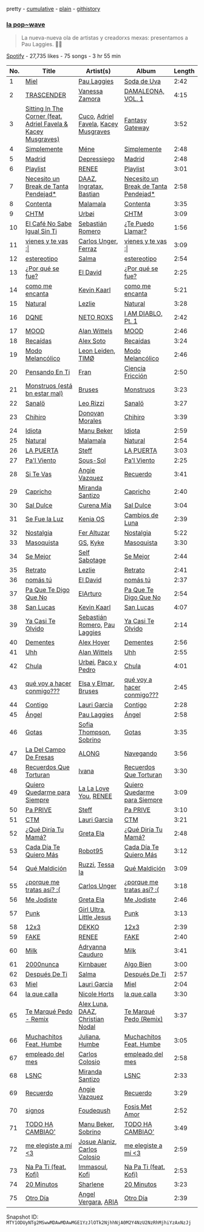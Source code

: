 pretty - [cumulative](/playlists/cumulative/37i9dQZF1DWYEIx04mlcFR.md) - [plain](/playlists/plain/37i9dQZF1DWYEIx04mlcFR) - [githistory](https://github.githistory.xyz/mackorone/spotify-playlist-archive/blob/main/playlists/plain/37i9dQZF1DWYEIx04mlcFR)

### [la pop\~wave](https://open.spotify.com/playlist/37i9dQZF1DWYEIx04mlcFR)

> La nueva\-nueva ola de artistas y creadorxs mexas: presentamos a Pau Laggies\. 🌊✨

[Spotify](https://open.spotify.com/user/spotify) - 27,735 likes - 75 songs - 3 hr 55 min

| No. | Title | Artist(s) | Album | Length |
|---|---|---|---|---|
| 1 | [Miel](https://open.spotify.com/track/5JdlC0CC89wD1UHJBENJRY) | [Pau Laggies](https://open.spotify.com/artist/4yxXxMpC0bNGbc1LePew2t) | [Soda de Uva](https://open.spotify.com/album/54waWoWfW7gIfuZ4EvdrXc) | 2:42 |
| 2 | [TRASCENDER](https://open.spotify.com/track/4vqZefmXZYfnLM03gJQtPu) | [Vanessa Zamora](https://open.spotify.com/artist/3IZxs4ZukiitIk8vkAPAxC) | [DAMALEONA, VOL\. 1](https://open.spotify.com/album/2oObvntvGhOHUcLr6JCQFi) | 4:15 |
| 3 | [Sitting In The Corner \(feat\. Adriel Favela & Kacey Musgraves\)](https://open.spotify.com/track/1Cx5pTBRWI67JXVmMGJT23) | [Cuco](https://open.spotify.com/artist/2Tglaf8nvDzwSQnpSrjLHP), [Adriel Favela](https://open.spotify.com/artist/0PrhwIWbqYFYyY2ZrkIWgI), [Kacey Musgraves](https://open.spotify.com/artist/70kkdajctXSbqSMJbQO424) | [Fantasy Gateway](https://open.spotify.com/album/7JvjOgEBBcrLs9048x1QcM) | 3:52 |
| 4 | [Simplemente](https://open.spotify.com/track/6XGj5jW59gjiGaRygj4dbn) | [Méne](https://open.spotify.com/artist/5r3DSRaJz8ckIw4XPH9Whd) | [Simplemente](https://open.spotify.com/album/54hqlL29c3L7EAJH50RrfJ) | 2:48 |
| 5 | [Madrid](https://open.spotify.com/track/2RZBRW0bViEHUgoeagzD7m) | [Depressiego](https://open.spotify.com/artist/0lGbS4aZKjwIzqXtq2fyQD) | [Madrid](https://open.spotify.com/album/5a6ehCg907H8WCa5oSD0HS) | 2:48 |
| 6 | [Playlist](https://open.spotify.com/track/3PG3l4YGSlpfwCUXhsxKi5) | [RENEE](https://open.spotify.com/artist/2pbO2XyPJGWz2s0OZeD4pR) | [Playlist](https://open.spotify.com/album/5j9kqjMgOVz5kTgVCcp8Ov) | 3:01 |
| 7 | [Necesito un Break de Tanta Pendejad\*](https://open.spotify.com/track/3gLTUkkHiWnbvG49FByvp2) | [DAAZ](https://open.spotify.com/artist/3EmNguRllf32GJRqIKnD0C), [Ingratax](https://open.spotify.com/artist/62YF0FglEltB3CnVIjoko8), [Bastian](https://open.spotify.com/artist/4K7sffC0683anJ57UKBzyD) | [Necesito un Break de Tanta Pendejad\*](https://open.spotify.com/album/3Xk7qVeD5ygv9rr8kokjUT) | 2:58 |
| 8 | [Contenta](https://open.spotify.com/track/16bjBse3S06ZoyyZ7CqBWE) | [Malamala](https://open.spotify.com/artist/7EAwWrnvpx4foTEroZDtHl) | [Contenta](https://open.spotify.com/album/2XHxduFZv2HYNcMwkRgqbQ) | 3:35 |
| 9 | [CHTM](https://open.spotify.com/track/37ACkKEaY0U1moI5aZzmKI) | [Urbøi](https://open.spotify.com/artist/4THv7qQa82UNW5DTtEqNOy) | [CHTM](https://open.spotify.com/album/1MVwmcrz46rmE19mZLB64f) | 3:09 |
| 10 | [El Café No Sabe Igual Sin Ti](https://open.spotify.com/track/5EksyYBHY38ERxBH5oLfi2) | [Sebastián Romero](https://open.spotify.com/artist/0FpJe752weMmwiyJyF8zXq) | [¿Te Puedo Llamar?](https://open.spotify.com/album/70tqqAbqB3ial4rZZVzmDz) | 1:56 |
| 11 | [vienes y te vas :\|](https://open.spotify.com/track/7JYmphizKecTyAicTJYgco) | [Carlos Unger](https://open.spotify.com/artist/6HjZFRvUOPRuaPNzUxtqWf), [Ferraz](https://open.spotify.com/artist/01VsXNrszWERedrdHgRVH2) | [vienes y te vas :\|](https://open.spotify.com/album/6BhQ6hPpS3saH0zGNdXIrU) | 3:09 |
| 12 | [estereotipo](https://open.spotify.com/track/6voO89mK2xygUwHsiPUi6u) | [Salma](https://open.spotify.com/artist/5kT96PWNMl0164QMytMqc0) | [estereotipo](https://open.spotify.com/album/3ObhlbrQKD8aoUA6ZVyt0n) | 2:54 |
| 13 | [¿Por qué se fue?](https://open.spotify.com/track/4HpNEIfi16VenKhhSRKSeU) | [El David](https://open.spotify.com/artist/61h5RLs6eo1eapzuDzoA5b) | [¿Por qué se fue?](https://open.spotify.com/album/5UX921anluxjvfwKu7EiUS) | 2:25 |
| 14 | [como me encanta](https://open.spotify.com/track/6LkquZ7k3q1eeBtltF63lj) | [Kevin Kaarl](https://open.spotify.com/artist/6OBGbSaBUvQtk9wpQfDbOE) | [como me encanta](https://open.spotify.com/album/6YoWXvum55EbkVxoCawSZE) | 5:21 |
| 15 | [Natural](https://open.spotify.com/track/03SLmnUTzDVHThnuFsZhcK) | [Lezlie](https://open.spotify.com/artist/278VaSr9ONC7O8n0CXm4Fg) | [Natural](https://open.spotify.com/album/4BLjShadSxoIYj899qy8Tw) | 3:28 |
| 16 | [DQNE](https://open.spotify.com/track/6Kzc5Z4Cha5s4Wb0J8CLnf) | [NETO ROXS](https://open.spotify.com/artist/72tQXlolJ2rcObhahYgIvJ) | [I AM DIABLO, Pt\. 1](https://open.spotify.com/album/1tGUkSyRlVtGiOFDtGRRjD) | 2:42 |
| 17 | [MOOD](https://open.spotify.com/track/7sTylBrghRzKpTayE7W62J) | [Alan Wittels](https://open.spotify.com/artist/5JZYv0z6YzsztblsEpst8g) | [MOOD](https://open.spotify.com/album/4GECxsGnRtPcoVdso44I7l) | 2:46 |
| 18 | [Recaídas](https://open.spotify.com/track/2Cg87BdrAzZpx4SnjpJPar) | [Alex Soto](https://open.spotify.com/artist/5pzb04LnJQrbs8U6qQ6KxC) | [Recaídas](https://open.spotify.com/album/32bUYoMwwEd85f12JyGPuz) | 3:24 |
| 19 | [Modo Melancólico](https://open.spotify.com/track/4APwd61xpDtKY2rcac8VCI) | [Leon Leiden](https://open.spotify.com/artist/1h3ucVy2E3Feh5LGO7agfW), [TIMØ](https://open.spotify.com/artist/1KfRf4VkEYpL2G0FTWb7JX) | [Modo Melancólico](https://open.spotify.com/album/3dc57wAaDKFlbjfb2Njuz1) | 2:46 |
| 20 | [Pensando En Ti](https://open.spotify.com/track/0DA7ylqBTevQpc5ytIkaF6) | [Fran](https://open.spotify.com/artist/3iDRCnCdwM5oi2F2HWBiLn) | [Ciencia Fricción](https://open.spotify.com/album/5tHACDBVaSJ1j9np1vAmsF) | 2:50 |
| 21 | [Monstruos \(está bn estar mal\)](https://open.spotify.com/track/2aQ9TR46OFGE40DSGhxc5o) | [Bruses](https://open.spotify.com/artist/5bRLeMl4Tnozmg9wR1pY7y) | [Monstruos](https://open.spotify.com/album/5eBqDH63grduGAMyVGiYRe) | 3:23 |
| 22 | [Sanalö](https://open.spotify.com/track/4a3TYChLrUfnKgTjTxZYFB) | [Leo Rizzi](https://open.spotify.com/artist/2281RSmb2cN6knnt0Iarb2) | [Sanalö](https://open.spotify.com/album/18N5wazSsD3jkwYlT8AAem) | 3:27 |
| 23 | [Chihiro](https://open.spotify.com/track/0PDjU1tGuHogWax0Dpcq3m) | [Donovan Morales](https://open.spotify.com/artist/7tOfNTrIJaAxfedyY5Xyax) | [Chihiro](https://open.spotify.com/album/7AIKI5Ft7gwBc5m1JZiC2y) | 3:39 |
| 24 | [Idiota](https://open.spotify.com/track/3bHZsUnYWWjDgAbBK9KuKa) | [Manu Beker](https://open.spotify.com/artist/2MrcyIp9eo5ksKDkyeX6KH) | [Idiota](https://open.spotify.com/album/3LCaWH5lNjftW6IHgxV4sT) | 2:59 |
| 25 | [Natural](https://open.spotify.com/track/206EbLmSB7o5WimiOCE5Va) | [Malamala](https://open.spotify.com/artist/7EAwWrnvpx4foTEroZDtHl) | [Natural](https://open.spotify.com/album/7nXQgF6Zz1V1RHmCujmX7K) | 2:54 |
| 26 | [LA PUERTA](https://open.spotify.com/track/1C7dlhgx28pHMjCMfiiZun) | [Steff](https://open.spotify.com/artist/0Gh7dmIj59Sa4JPy9x0yUt) | [LA PUERTA](https://open.spotify.com/album/08UiEXyBQY3dDgdfieN0mj) | 3:03 |
| 27 | [Pa'l Viento](https://open.spotify.com/track/12q0LhDcpKvOjRxMpL9RfE) | [Sous\-Sol](https://open.spotify.com/artist/6npvMAuRzmnkSxIlxwdG0T) | [Pa'l Viento](https://open.spotify.com/album/1Lq8u0fHqS6I52EaPHpn3O) | 2:25 |
| 28 | [Si Te Vas](https://open.spotify.com/track/1trqIXkFmBieU57vPJh9yz) | [Angie Vazquez](https://open.spotify.com/artist/0iLUxaOduzrvmapRsqxB8s) | [Recuerdo](https://open.spotify.com/album/1r1N5rS3RA7tLE38xCrMy8) | 3:41 |
| 29 | [Capricho](https://open.spotify.com/track/514FAjdvx5C6w3X9YV1P5Q) | [Miranda Santizo](https://open.spotify.com/artist/0vnFLa5I5bovwTOiCebuCT) | [Capricho](https://open.spotify.com/album/5YANYVqUlxVKl1SzCu8quh) | 2:40 |
| 30 | [Sal Dulce](https://open.spotify.com/track/30iT8kFeJiOX3SFkXmf8Zi) | [Curena Mía](https://open.spotify.com/artist/25zGv6p87TUY5q5PmSLsjx) | [Sal Dulce](https://open.spotify.com/album/1WtgHitKYHxiCuwZbcuAkg) | 3:04 |
| 31 | [Se Fue la Luz](https://open.spotify.com/track/2M4UXjgRjbQnS8s7lNR9g3) | [Kenia OS](https://open.spotify.com/artist/31VFEohvhOUKrtAONEBhMG) | [Cambios de Luna](https://open.spotify.com/album/0UaPZ3OfJgoTB5RKpZ0UY0) | 2:39 |
| 32 | [Nostalgia](https://open.spotify.com/track/0A91vGTQe1bwbm6QuL8x1B) | [Fer Altuzar](https://open.spotify.com/artist/4swxZHw0mYIp39LbbkQPTL) | [Nostalgia](https://open.spotify.com/album/7x4Hba5M5kjsR67wCdtWnB) | 5:22 |
| 33 | [Masoquista](https://open.spotify.com/track/0Zi2qTrntCAIgC93zjZRpC) | [GS](https://open.spotify.com/artist/2H94tx4gKrhBhunHQsH7xs), [Kyke](https://open.spotify.com/artist/5odRCov6cjg4And5i28wlA) | [Masoquista](https://open.spotify.com/album/73YWwyUtJaENgk27l5NVCY) | 3:30 |
| 34 | [Se Mejor](https://open.spotify.com/track/7xzwjemhJHTVOPnKszuUSP) | [Self Sabotage](https://open.spotify.com/artist/77KBS3GEO7sQRlaBQ7dDMN) | [Se Mejor](https://open.spotify.com/album/4Si5bChIgshhQOL4LBcmvQ) | 2:44 |
| 35 | [Retrato](https://open.spotify.com/track/0SYLZU1RhHaVBZO2cv9SQ3) | [Lezlie](https://open.spotify.com/artist/278VaSr9ONC7O8n0CXm4Fg) | [Retrato](https://open.spotify.com/album/7eI2NAvOwa8O8CtnBARs3A) | 2:41 |
| 36 | [nomás tú](https://open.spotify.com/track/2QOWWawJs7RLfttH4BXPXa) | [El David](https://open.spotify.com/artist/61h5RLs6eo1eapzuDzoA5b) | [nomás tú](https://open.spotify.com/album/638iojk5ANMxC2zlVcjd16) | 2:37 |
| 37 | [Pa Que Te Digo Que No](https://open.spotify.com/track/4NhkLL44pqu1tw479u1KIx) | [ElArturo](https://open.spotify.com/artist/2i64HL05WcatPAtIFUOZrL) | [Pa Que Te Digo Que No](https://open.spotify.com/album/5ISB8ui1kJkiMkaMNOO8jr) | 2:54 |
| 38 | [San Lucas](https://open.spotify.com/track/75UMtPC77vqKRwfSuYuNPO) | [Kevin Kaarl](https://open.spotify.com/artist/6OBGbSaBUvQtk9wpQfDbOE) | [San Lucas](https://open.spotify.com/album/5I20nnpF2Jj6GjUFsk9EG1) | 4:07 |
| 39 | [Ya Casi Te Olvido](https://open.spotify.com/track/3Mplc3LHNZRLKijTavtyCC) | [Sebastián Romero](https://open.spotify.com/artist/0FpJe752weMmwiyJyF8zXq), [Pau Laggies](https://open.spotify.com/artist/4yxXxMpC0bNGbc1LePew2t) | [Ya Casi Te Olvido](https://open.spotify.com/album/1W6H0omeMvwCRyWhFJaah6) | 2:14 |
| 40 | [Dementes](https://open.spotify.com/track/05T29iTmS1rFDLrF1Qy1JI) | [Alex Hoyer](https://open.spotify.com/artist/45ztMs8dTg6GRQ41yY4xtr) | [Dementes](https://open.spotify.com/album/0fsASfqU4Xd5UlCGN7ltTR) | 2:56 |
| 41 | [Uhh](https://open.spotify.com/track/2GHHK3hWifjsUeclBJQztl) | [Alan Wittels](https://open.spotify.com/artist/5JZYv0z6YzsztblsEpst8g) | [Uhh](https://open.spotify.com/album/1yJxGmisZygFEcaLSHxfl3) | 2:55 |
| 42 | [Chula](https://open.spotify.com/track/0F9QrjcyBNcw258qR1DfHK) | [Urbøi](https://open.spotify.com/artist/4THv7qQa82UNW5DTtEqNOy), [Paco y Pedro](https://open.spotify.com/artist/7JVf9SjsDx2evTvvfbfDEK) | [Chula](https://open.spotify.com/album/6yjNFsPUkuj83hBcsF5IhS) | 4:01 |
| 43 | [qué voy a hacer conmigo???](https://open.spotify.com/track/6SXIsiIfGdhs2zOr4Tg9aS) | [Elsa y Elmar](https://open.spotify.com/artist/5nKGeITSNCVP76muyOlszy), [Bruses](https://open.spotify.com/artist/5bRLeMl4Tnozmg9wR1pY7y) | [qué voy a hacer conmigo???](https://open.spotify.com/album/2yfEIEiNip2zD2cO8kl1lg) | 2:45 |
| 44 | [Contigo](https://open.spotify.com/track/7mEjQJxrT6jaukzzYMeHVG) | [Lauri Garcia](https://open.spotify.com/artist/4RH5rQ6kwIASIwZxWUBNTS) | [Contigo](https://open.spotify.com/album/5gJw1zTAjkuHH0g5tgChln) | 2:28 |
| 45 | [Ángel](https://open.spotify.com/track/30Kue3jRZhbA8137mDXp31) | [Pau Laggies](https://open.spotify.com/artist/4yxXxMpC0bNGbc1LePew2t) | [Ángel](https://open.spotify.com/album/38ua5FjwtylCAwx5GJgMeI) | 2:58 |
| 46 | [Gotas](https://open.spotify.com/track/3RPVMsjKwcPb4M9BsqeYhd) | [Sofia Thompson](https://open.spotify.com/artist/20OEbPt9V1o5T7jo1ZLGdK), [Sobrino](https://open.spotify.com/artist/0vEEYg1cJscAAw4sekHSOf) | [Gotas](https://open.spotify.com/album/76YyNZPRiXT5cyULAqajlB) | 3:35 |
| 47 | [La Del Campo De Fresas](https://open.spotify.com/track/21xwVpmT4Jp9DcJHsm5AoG) | [ALONG](https://open.spotify.com/artist/1tbJON658Utp3LCByyGz6v) | [Navegando](https://open.spotify.com/album/1dExVI7g7HBba3243F7XRy) | 3:56 |
| 48 | [Recuerdos Que Torturan](https://open.spotify.com/track/6cZXekrGcyPkuTAUiyKzIW) | [Ivana](https://open.spotify.com/artist/5AXxk4cxkMNsTb4TtwLAQJ) | [Recuerdos Que Torturan](https://open.spotify.com/album/7K5xL0QYU1brmPwpWSYA2L) | 3:30 |
| 49 | [Quiero Quedarme para Siempre](https://open.spotify.com/track/3du9ocej65TycajaDfw8j9) | [La La Love You](https://open.spotify.com/artist/5Q30fhTc0Sl0Q4C5dOjhhQ), [RENEE](https://open.spotify.com/artist/2pbO2XyPJGWz2s0OZeD4pR) | [Quiero Quedarme para Siempre](https://open.spotify.com/album/7AQmikvyjRWLYx5cey4JIG) | 3:09 |
| 50 | [Pa PRIVE](https://open.spotify.com/track/59EISn3QlxiItQFAlk4WVy) | [Steff](https://open.spotify.com/artist/0Gh7dmIj59Sa4JPy9x0yUt) | [Pa PRIVE](https://open.spotify.com/album/1NcSaHWDtxlB7VX3RbwKhS) | 3:10 |
| 51 | [CTM](https://open.spotify.com/track/54uHjhJDhvmEZy9hUorWKO) | [Lauri Garcia](https://open.spotify.com/artist/4RH5rQ6kwIASIwZxWUBNTS) | [CTM](https://open.spotify.com/album/2uPSSgrnh2KDGsfhxUWzJC) | 3:21 |
| 52 | [¿Qué Diría Tu Mamá?](https://open.spotify.com/track/09LvdCg0WK24zdq6ELQ0Ex) | [Greta Ela](https://open.spotify.com/artist/5c8L3nGznkMGwbmyMKVIl8) | [¿Qué Diría Tu Mamá?](https://open.spotify.com/album/6tHe9fFOH9OMiSfwd6tmte) | 2:48 |
| 53 | [Cada Día Te Quiero Más](https://open.spotify.com/track/3cj60CwhSsrMr0nxMRIGKP) | [Robot95](https://open.spotify.com/artist/30CTTIqrcr82nS6B40j975) | [Cada Día Te Quiero Más](https://open.spotify.com/album/5x4CBMHXg9zVY37KEZSS3J) | 3:12 |
| 54 | [Qué Maldición](https://open.spotify.com/track/4DNnkNigVl4Dc5Ja4BvKH9) | [Ruzzi](https://open.spotify.com/artist/1hjFlLW9xl3RCn7IWPSmxY), [Tessa Ia](https://open.spotify.com/artist/2Bo0gW1bqWSjD27xOcVtjg) | [Qué Maldición](https://open.spotify.com/album/34b6Qme3ZOs6jrgx0BWV3O) | 3:09 |
| 55 | [¿porque me tratas así? :\(](https://open.spotify.com/track/3eihjYrGNiB3svna10wYHs) | [Carlos Unger](https://open.spotify.com/artist/6HjZFRvUOPRuaPNzUxtqWf) | [¿porque me tratas así? :\(](https://open.spotify.com/album/2YLA0YhH8grJHJOVXh61gh) | 3:18 |
| 56 | [Me Jodiste](https://open.spotify.com/track/5IpVwbuqd1RAdJCsV5GdWD) | [Greta Ela](https://open.spotify.com/artist/5c8L3nGznkMGwbmyMKVIl8) | [Me Jodiste](https://open.spotify.com/album/2l5menS7GnDZE1p4lArfAZ) | 2:46 |
| 57 | [Punk](https://open.spotify.com/track/28fb2X931nhjyCHMKbNOPt) | [Girl Ultra](https://open.spotify.com/artist/7i1CyQ1fogh4bkj3EPj3ls), [Little Jesus](https://open.spotify.com/artist/5p1ARDx76hnOXoeigLIKit) | [Punk](https://open.spotify.com/album/0ALZJahmwF0u1AReCWtiZP) | 3:13 |
| 58 | [12x3](https://open.spotify.com/track/0HINQFSerZ6iMfSsaTO3G5) | [DEKKO](https://open.spotify.com/artist/6ZvYYrrfpb1Z7kICDyxWQE) | [12x3](https://open.spotify.com/album/2yTsZhJ86LtD1hvl8wSRPr) | 2:39 |
| 59 | [FAKE](https://open.spotify.com/track/51t95XJ2OQ9MLRKWd1PXEp) | [RENEE](https://open.spotify.com/artist/2pbO2XyPJGWz2s0OZeD4pR) | [FAKE](https://open.spotify.com/album/2sK71LmqForUrfyjX7pFdq) | 2:40 |
| 60 | [Milk](https://open.spotify.com/track/100SnCUiirUNKx24j5GPe2) | [Adryanna Cauduro](https://open.spotify.com/artist/0eesQ8fqOKzv8DbP3mvnyR) | [Milk](https://open.spotify.com/album/7vpBsLWsTTL95qenZACghq) | 3:41 |
| 61 | [2000nunca](https://open.spotify.com/track/2HJdRebzIISmN4n00jtuRj) | [Kirnbauer](https://open.spotify.com/artist/76KihzDzdR7li8RPVY50EA) | [Algo Bien](https://open.spotify.com/album/1aKgmFYfBumxu4Idks5XAd) | 3:00 |
| 62 | [Después De Ti](https://open.spotify.com/track/2oqayEwuda4Jq1yvkZaTEg) | [Salma](https://open.spotify.com/artist/5kT96PWNMl0164QMytMqc0) | [Después De Ti](https://open.spotify.com/album/3IayybkRsPhakKWLdY5Jsu) | 2:57 |
| 63 | [Miel](https://open.spotify.com/track/6ohTBTmcNHe9UzvxAgA9wJ) | [Lauri Garcia](https://open.spotify.com/artist/4RH5rQ6kwIASIwZxWUBNTS) | [Miel](https://open.spotify.com/album/5ARQqCgouMHuaCwIGLeh5B) | 2:04 |
| 64 | [la que calla](https://open.spotify.com/track/1MxFX1v93jngElLiOqpdJx) | [Nicole Horts](https://open.spotify.com/artist/1PdyY069YiAkmKdnx6odux) | [la que calla](https://open.spotify.com/album/5euZs2LCSSNhhgDOifldjU) | 3:30 |
| 65 | [Te Marqué Pedo \- Remix](https://open.spotify.com/track/6FmNYdaLvcxqTiXjpXMriI) | [Alex Luna](https://open.spotify.com/artist/0lxgtTr0rNyTf3j6smPBp2), [DAAZ](https://open.spotify.com/artist/3EmNguRllf32GJRqIKnD0C), [Christian Nodal](https://open.spotify.com/artist/0XwVARXT135rw8lyw1EeWP) | [Te Marqué Pedo \(Remix\)](https://open.spotify.com/album/0fRcpehAhXLPmOTyXanErg) | 3:37 |
| 66 | [Muchachitos Feat\. Humbe](https://open.spotify.com/track/7Hwl1ai57xB7TxzICqT3zM) | [Juliana](https://open.spotify.com/artist/5Mc6124m8waYCvdYLyM8CY), [Humbe](https://open.spotify.com/artist/1b7AEdUSudOQoZF5ebUxCL) | [Muchachitos Feat\. Humbe](https://open.spotify.com/album/6OTpdwUiPRk2KeeCFRZsX9) | 3:05 |
| 67 | [empleado del mes](https://open.spotify.com/track/1p4PINMyO9rjyt4AN0DWxo) | [Carlos Colosio](https://open.spotify.com/artist/2kAfu4SJeTLKbvAnjbT2Au) | [empleado del mes](https://open.spotify.com/album/4YvqwFBW0pc0HXX4D7xGfI) | 2:58 |
| 68 | [LSNC](https://open.spotify.com/track/3LV3d4MEOVhcLuUhKvkltK) | [Miranda Santizo](https://open.spotify.com/artist/0vnFLa5I5bovwTOiCebuCT) | [LSNC](https://open.spotify.com/album/5srzFKsRKHUk09jV2R5Tnh) | 2:33 |
| 69 | [Recuerdo](https://open.spotify.com/track/5nv8yhA2ySKUxofQ3Ei1er) | [Angie Vazquez](https://open.spotify.com/artist/0iLUxaOduzrvmapRsqxB8s) | [Recuerdo](https://open.spotify.com/album/0Yyill6hXJgajirOCDuGrT) | 3:29 |
| 70 | [signos](https://open.spotify.com/track/4Yg9FM81cRqrbSZvr84k5J) | [Foudeqush](https://open.spotify.com/artist/0XFgM33h3Ls5tj1M9IKUWd) | [Fosis Met Amor](https://open.spotify.com/album/4lhk0djVeQeioDawW8NkO3) | 2:52 |
| 71 | [TODO HA CAMBIAO'](https://open.spotify.com/track/7sdfEPzucmtbOAdKnmRUlR) | [Manu Beker](https://open.spotify.com/artist/2MrcyIp9eo5ksKDkyeX6KH), [Sobrino](https://open.spotify.com/artist/0vEEYg1cJscAAw4sekHSOf) | [TODO HA CAMBIAO'](https://open.spotify.com/album/0pGaWq5M4SMxXbgL3ILETy) | 3:49 |
| 72 | [me elegiste a mí <3](https://open.spotify.com/track/6AsXVvuBCO21Q5bVVGEmsD) | [Josue Alaniz](https://open.spotify.com/artist/0xe5VGTguHmr56kk0FF66A), [Carlos Colosio](https://open.spotify.com/artist/2kAfu4SJeTLKbvAnjbT2Au) | [me elegiste a mí <3](https://open.spotify.com/album/5BFyJckUm8cZwto6BozwFo) | 2:59 |
| 73 | [Na Pa Ti \(feat\. Kofi\)](https://open.spotify.com/track/0BdFIT81iB6Irf3XjiBUjk) | [Immasoul](https://open.spotify.com/artist/21neefJLiFuSR6sQlHDblG), [Kofi](https://open.spotify.com/artist/2MjVr5NjCCoPSEkXnl92Ld) | [Na Pa Ti \(feat\. Kofi\)](https://open.spotify.com/album/3UefdYQA4lzyOOZ8SHFSyr) | 2:53 |
| 74 | [20 Minutos](https://open.spotify.com/track/64tJTziuLk4Q3NJKT4j0xK) | [Sharlene](https://open.spotify.com/artist/1gIUNwemvV0ieFYpL6jbEB) | [20 Minutos](https://open.spotify.com/album/1IgtGBd7kISzw15xkFwllh) | 3:23 |
| 75 | [Otro Día](https://open.spotify.com/track/0bUfdeUmiVzHSIT5l2NmGa) | [Angel Vergara](https://open.spotify.com/artist/5MPkxfxPIhOca5QfYPfP2x), [ARIA](https://open.spotify.com/artist/6W4UUzoroQt4P9pjHnauHt) | [Otro Día](https://open.spotify.com/album/1YAp4K65JOhGKRpbu1gnMb) | 2:39 |

Snapshot ID: `MTY1ODUyNTg2MSwwMDAwMDAwMGE1YzJlOTk2NjhhNjA0M2Y4NzU2NzRhMjhiYzAxNzJj`
